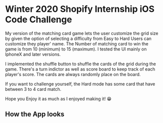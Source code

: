 # Winter 2020 Shopify Internship iOS Code Challenge 

My version of the matching card game lets the user customize the grid size by given the option of selecting a difficulty from Easy to Hard
Users can customize they player' name. The Number of matching card to win the game is from 10 (minimum) to 15 (maximum).
I tested the UI mainly on IphoneX and later versions. 

I implemented the shuffle button to shuffle the cards of the grid during the game. There's a turn indictor as well as score board 
to keep track of each player's score. The cards are always randomly place on the board. 

If you want to challenge yourself, the Hard mode has some card that have between 3 to 4 card match.

Hope you Enjoy it as much as I enjoyed making it! 😁

## How the App looks 



